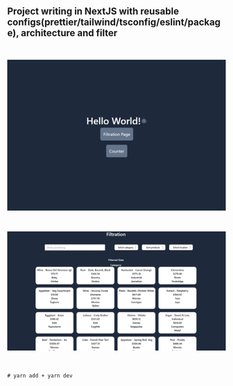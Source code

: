 ## Project writing in NextJS with reusable configs(prettier/tailwind/tsconfig/eslint/package), architecture and filter

<br/> 

![Home](https://github.com/klimhammet62/advanced-filter/blob/master/app/assets/image_2022-07-22_14-32-09.png?raw=true)

<br/> 

![Layout](https://github.com/klimhammet62/advanced-filter/blob/master/app/assets/image_2022-07-22_13-41-38.png?raw=true)

<br/>

``` # yarn add + yarn dev ```

 

